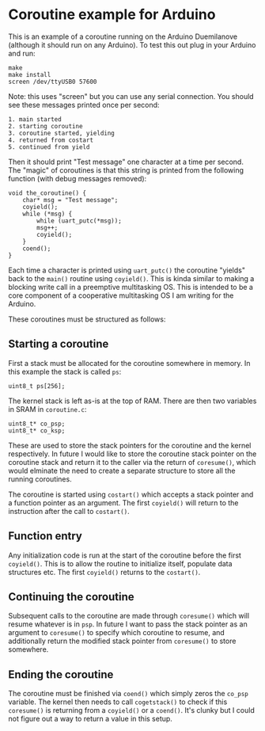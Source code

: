# Coroutine example for Arduino

This is an example of a coroutine running on the Arduino Duemilanove (although it should run on any Arduino). To test this out plug in your Arduino and run:

    make
    make install
    screen /dev/ttyUSB0 57600

Note: this uses "screen" but you can use any serial connection. You should see these messages printed once per second:

    1. main started
    2. starting coroutine
    3. coroutine started, yielding
    4. returned from costart
    5. continued from yield

Then it should print "Test message" one character at a time per second. The "magic" of coroutines is that this string is printed from the following function (with debug messages removed):

    void the_coroutine() {
        char* msg = "Test message";
        coyield();
        while (*msg) {
            while (uart_putc(*msg));
            msg++;
            coyield();
        }
        coend();
    }

Each time a character is printed using `uart_putc()` the coroutine "yields" back to the `main()` routine using `coyield()`. This is kinda similar to making a blocking write call in a preemptive multitasking OS. This is intended to be a core component of a cooperative multitasking OS I am writing for the Arduino.

These coroutines must be structured as follows:

## Starting a coroutine

First a stack must be allocated for the coroutine somewhere in memory. In this example the stack is called `ps`:

    uint8_t ps[256];

The kernel stack is left as-is at the top of RAM. There are then two variables in SRAM in `coroutine.c`:

    uint8_t* co_psp;
    uint8_t* co_ksp;

These are used to store the stack pointers for the coroutine and the kernel respectively. In future I would like to store the coroutine stack pointer on the coroutine stack and return it to the caller via the return of `coresume()`, which would elminate the need to create a separate structure to store all the running coroutines.

The coroutine is started using `costart()` which accepts a stack pointer and a function pointer as an argument. The first `coyield()` will return to the instruction after the call to `costart()`.

## Function entry

Any initialization code is run at the start of the coroutine before the first `coyield()`. This is to allow the routine to initialize itself, populate data structures etc. The first `coyield()` returns to the `costart()`.

## Continuing the coroutine

Subsequent calls to the coroutine are made through `coresume()` which will resume whatever is in `psp`. In future I want to pass the stack pointer as an argument to `coresume()` to specify which coroutine to resume, and additionally return the modified stack pointer from `coresume()` to store somewhere.

## Ending the coroutine

The coroutine must be finished via `coend()` which simply zeros the `co_psp` variable. The kernel then needs to call `cogetstack()` to check if this `coresume()` is returning from a `coyield()` or a `coend()`. It's clunky but I could not figure out a way to return a value in this setup.
